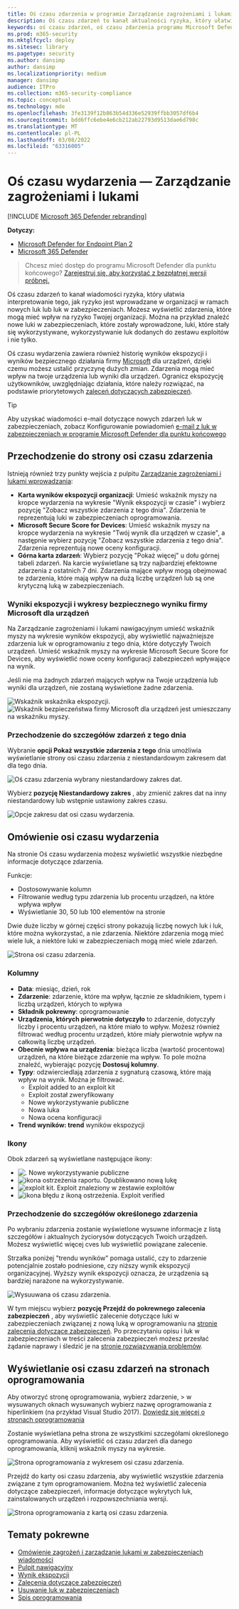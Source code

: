 ```yaml
---
title: Oś czasu zdarzenia w programie Zarządzanie zagrożeniami i lukami
description: Oś czasu zdarzeń to kanał aktualności ryzyka, który ułatwia interpretowanie tego, jak czynnik ryzyka zostanie wprowadzony do organizacji i jakie środki zaradcze miały miejsce w celu jego zmniejszenia.
keywords: oś czasu zdarzeń, oś czasu zdarzenia programu Microsoft Defender dla punktu końcowego, program Microsoft Defender dla osi czasu zdarzeń programu Tvm, program Zarządzanie zagrożeniami i lukami, program Microsoft Defender dla punktu końcowego
ms.prod: m365-security
ms.mktglfcycl: deploy
ms.sitesec: library
ms.pagetype: security
ms.author: dansimp
author: dansimp
ms.localizationpriority: medium
manager: dansimp
audience: ITPro
ms.collection: m365-security-compliance
ms.topic: conceptual
ms.technology: mde
ms.openlocfilehash: 3fe3139f12b863b54d336e52939ffbb3057df6b4
ms.sourcegitcommit: bdd6ffc6ebe4e6cb212ab22793d9513dae6d798c
ms.translationtype: MT
ms.contentlocale: pl-PL
ms.lasthandoff: 03/08/2022
ms.locfileid: "63316005"
---
```

# <a name="event-timeline---threat-and-vulnerability-management"></a>Oś czasu wydarzenia — Zarządzanie zagrożeniami i lukami

[!INCLUDE [Microsoft 365 Defender rebranding](../../includes/microsoft-defender.md)]


**Dotyczy:**
- [Microsoft Defender for Endpoint Plan 2](https://go.microsoft.com/fwlink/?linkid=2154037)
- [Microsoft 365 Defender](https://go.microsoft.com/fwlink/?linkid=2118804)

> Chcesz mieć dostęp do programu Microsoft Defender dla punktu końcowego? [Zarejestruj się, aby korzystać z bezpłatnej wersji próbnej.](https://signup.microsoft.com/create-account/signup?products=7f379fee-c4f9-4278-b0a1-e4c8c2fcdf7e&ru=https://aka.ms/MDEp2OpenTrial?ocid=docs-wdatp-portaloverview-abovefoldlink)

Oś czasu zdarzeń to kanał wiadomości ryzyka, który ułatwia interpretowanie tego, jak ryzyko jest wprowadzane w organizacji w ramach nowych luk lub luk w zabezpieczeniach. Możesz wyświetlić zdarzenia, które mogą mieć wpływ na ryzyko Twojej organizacji. Można na przykład znaleźć nowe luki w zabezpieczeniach, które zostały wprowadzone, luki, które stały się wykorzystywane, wykorzystywanie luk dodanych do zestawu exploitów i nie tylko.

Oś czasu wydarzenia zawiera również historię wyników ekspozycji [](tvm-exposure-score.md) i wyników bezpiecznego działania firmy [Microsoft](tvm-microsoft-secure-score-devices.md) dla urządzeń, dzięki czemu możesz ustalić przyczynę dużych zmian. Zdarzenia mogą mieć wpływ na twoje urządzenia lub wyniki dla urządzeń. Ogranicz ekspozycję użytkowników, uwzględniając działania, które należy rozwiązać, na podstawie priorytetowych [zaleceń dotyczących zabezpieczeń](tvm-security-recommendation.md).

> [!TIP]
> Aby uzyskać wiadomości e-mail dotyczące nowych zdarzeń luk w zabezpieczeniach, zobacz Konfigurowanie powiadomień [e-mail z luk w zabezpieczeniach w programie Microsoft Defender dla punktu końcowego](configure-vulnerability-email-notifications.md)

## <a name="navigate-to-the-event-timeline-page"></a>Przechodzenie do strony osi czasu zdarzenia

Istnieją również trzy punkty wejścia z pulpitu [Zarządzanie zagrożeniami i lukami wprowadzania](tvm-dashboard-insights.md):

- **Karta wyników ekspozycji organizacji**: Umieść wskaźnik myszy na kropce wydarzenia na wykresie "Wynik ekspozycji w czasie" i wybierz pozycję "Zobacz wszystkie zdarzenia z tego dnia". Zdarzenia te reprezentują luki w zabezpieczeniach oprogramowania.
- **Microsoft Secure Score for Devices**: Umieść wskaźnik myszy na kropce wydarzenia na wykresie "Twój wynik dla urządzeń w czasie", a następnie wybierz pozycję "Zobacz wszystkie zdarzenia z tego dnia". Zdarzenia reprezentują nowe oceny konfiguracji.
- **Górna karta zdarzeń**: Wybierz pozycję "Pokaż więcej" u dołu górnej tabeli zdarzeń. Na karcie wyświetlane są trzy najbardziej efektowne zdarzenia z ostatnich 7 dni. Zdarzenia mające wpływ mogą obejmować te zdarzenia, które mają wpływ na dużą liczbę urządzeń lub są one krytyczną luką w zabezpieczeniach.

### <a name="exposure-score-and-microsoft-secure-score-for-devices-graphs"></a>Wyniki ekspozycji i wykresy bezpiecznego wyniku firmy Microsoft dla urządzeń

Na Zarządzanie zagrożeniami i lukami nawigacyjnym umieść wskaźnik myszy na wykresie wyników ekspozycji, aby wyświetlić najważniejsze zdarzenia luk w oprogramowaniu z tego dnia, które dotyczyły Twoich urządzeń. Umieść wskaźnik myszy na wykresie Microsoft Secure Score for Devices, aby wyświetlić nowe oceny konfiguracji zabezpieczeń wpływające na wynik.

Jeśli nie ma żadnych zdarzeń mających wpływ na Twoje urządzenia lub wyniki dla urządzeń, nie zostaną wyświetlone żadne zdarzenia.

![Wskaźnik wskaźnika ekspozycji.](images/tvm-event-timeline-exposure-score350.png) 
![ Wskaźnik bezpieczeństwa firmy Microsoft dla urządzeń jest umieszczany na wskaźniku myszy.](images/tvm-event-timeline-device-hover360.png)

### <a name="drill-down-to-events-from-that-day"></a>Przechodzenie do szczegółów zdarzeń z tego dnia

Wybranie **opcji Pokaż wszystkie zdarzenia z tego** dnia umożliwia wyświetlanie strony osi czasu zdarzenia z niestandardowym zakresem dat dla tego dnia.

![Oś czasu zdarzenia wybrany niestandardowy zakres dat.](images/tvm-event-timeline-drilldown.png)

Wybierz **pozycję Niestandardowy zakres** , aby zmienić zakres dat na inny niestandardowy lub wstępnie ustawiony zakres czasu.

![Opcje zakresu dat osi czasu wydarzenia.](images/tvm-event-timeline-dates.png)

## <a name="event-timeline-overview"></a>Omówienie osi czasu wydarzenia

Na stronie Oś czasu wydarzenia możesz wyświetlić wszystkie niezbędne informacje dotyczące zdarzenia.

Funkcje:

- Dostosowywanie kolumn
- Filtrowanie według typu zdarzenia lub procentu urządzeń, na które wpływa wpływ
- Wyświetlanie 30, 50 lub 100 elementów na stronie

Dwie duże liczby w górnej części strony pokazują liczbę nowych luk i luk, które można wykorzystać, a nie zdarzenia. Niektóre zdarzenia mogą mieć wiele luk, a niektóre luki w zabezpieczeniach mogą mieć wiele zdarzeń.

![Strona osi czasu zdarzenia.](images/tvm-event-timeline-overview-mixed-type.png)

### <a name="columns"></a>Kolumny

- **Data**: miesiąc, dzień, rok
- **Zdarzenie**: zdarzenie, które ma wpływ, łącznie ze składnikiem, typem i liczbą urządzeń, których to wpływa
- **Składnik pokrewny**: oprogramowanie
- **Urządzenia, których pierwotnie dotyczyło** to zdarzenie, dotyczyły liczby i procentu urządzeń, na które miało to wpływ. Możesz również filtrować według procentu urządzeń, które miały pierwotnie wpływ na całkowitą liczbę urządzeń.
- **Obecnie wpływa na urządzenia**: bieżąca liczba (wartość procentowa) urządzeń, na które bieżące zdarzenie ma wpływ. To pole można znaleźć, wybierając pozycję **Dostosuj kolumny**.
- **Typy**: odzwierciedlają zdarzenia z sygnaturą czasową, które mają wpływ na wynik. Można je filtrować.
  - Exploit added to an exploit kit
  - Exploit został zweryfikowany
  - Nowe wykorzystywanie publiczne
  - Nowa luka
  - Nowa ocena konfiguracji
- **Trend wyników: trend** wyników ekspozycji

### <a name="icons"></a>Ikony

Obok zdarzeń są wyświetlane następujące ikony:

- ![.](images/tvm-black-bug-icon.png) Nowe wykorzystywanie publiczne
- ![ikona ostrzeżenia raportu.](images/report-warning-icon.png) Opublikowano nową lukę
- ![exploit kit.](images/bug-lightning-icon2.png) Exploit znaleziony w zestawie exploitów
- ![ikona błędu z ikoną ostrzeżenia.](images/bug-caution-icon2.png) Exploit verified

### <a name="drill-down-to-a-specific-event"></a>Przechodzenie do szczegółów określonego zdarzenia

Po wybraniu zdarzenia zostanie wyświetlone wysuwne informacje z listą szczegółów i aktualnych życiorysów dotyczących Twoich urządzeń. Możesz wyświetlić więcej cves lub wyświetlić powiązane zalecenie.

Strzałka poniżej "trendu wyników" pomaga ustalić, czy to zdarzenie potencjalnie zostało podniesione, czy niższy wynik ekspozycji organizacyjnej. Wyższy wynik ekspozycji oznacza, że urządzenia są bardziej narażone na wykorzystywanie.

![Wysuuwana oś czasu zdarzenia.](images/tvm-event-timeline-flyout500.png)

W tym miejscu wybierz **pozycję Przejdź do pokrewnego zalecenia zabezpieczeń** , aby wyświetlić zalecenie dotyczące luki w zabezpieczeniach związanej z nową luką w oprogramowaniu na [stronie zalecenia dotyczące zabezpieczeń](tvm-security-recommendation.md). Po przeczytaniu opisu i luk w zabezpieczeniach w treści zalecenia zabezpieczeń możesz przesłać żądanie naprawy i śledzić je na [stronie rozwiązywania problemów](tvm-remediation.md).

## <a name="view-event-timelines-in-software-pages"></a>Wyświetlanie osi czasu zdarzeń na stronach oprogramowania

Aby otworzyć stronę oprogramowania, wybierz zdarzenie, > w wysuwanych oknach wysuwanych wybierz nazwę oprogramowania z hiperlinkiem (na przykład Visual Studio 2017). [Dowiedz się więcej o stronach oprogramowania](tvm-software-inventory.md#software-pages)

Zostanie wyświetlana pełna strona ze wszystkimi szczegółami określonego oprogramowania. Aby wyświetlić oś czasu zdarzeń dla danego oprogramowania, kliknij wskaźnik myszy na wykresie.

![Strona oprogramowania z wykresem osi czasu zdarzenia.](images/tvm-event-timeline-software2.png)

Przejdź do karty osi czasu zdarzenia, aby wyświetlić wszystkie zdarzenia związane z tym oprogramowaniem. Można też wyświetlić zalecenia dotyczące zabezpieczeń, informacje dotyczące wykrytych luk, zainstalowanych urządzeń i rozpowszechniania wersji.

![Strona oprogramowania z kartą osi czasu zdarzenia.](images/tvm-event-timeline-software-pages.png)

## <a name="related-topics"></a>Tematy pokrewne

- [Omówienie zagrożeń i zarządzanie lukami w zabezpieczeniach wiadomości](next-gen-threat-and-vuln-mgt.md)
- [Pulpit nawigacyjny](tvm-dashboard-insights.md)
- [Wynik ekspozycji](tvm-exposure-score.md)
- [Zalecenia dotyczące zabezpieczeń](tvm-security-recommendation.md)
- [Usuwanie luk w zabezpieczeniach](tvm-remediation.md)
- [Spis oprogramowania](tvm-software-inventory.md)
